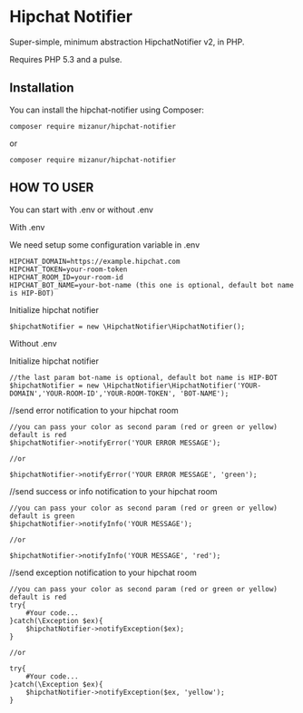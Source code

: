 Hipchat Notifier
================

Super-simple, minimum abstraction HipchatNotifier v2, in PHP.

Requires PHP 5.3 and a pulse.

Installation
------------

You can install the hipchat-notifier using Composer:

```
composer require mizanur/hipchat-notifier
```
or
```
composer require mizanur/hipchat-notifier
```

HOW TO USER
-----------

You can start with .env or without .env

With .env

We need setup some configuration variable in .env
```
HIPCHAT_DOMAIN=https://example.hipchat.com
HIPCHAT_TOKEN=your-room-token
HIPCHAT_ROOM_ID=your-room-id
HIPCHAT_BOT_NAME=your-bot-name (this one is optional, default bot name is HIP-BOT)
```

Initialize hipchat notifier
```
$hipchatNotifier = new \HipchatNotifier\HipchatNotifier();
```

Without .env

Initialize hipchat notifier
```
//the last param bot-name is optional, default bot name is HIP-BOT
$hipchatNotifier = new \HipchatNotifier\HipchatNotifier('YOUR-DOMAIN','YOUR-ROOM-ID','YOUR-ROOM-TOKEN', 'BOT-NAME');
```

//send error notification to your hipchat room
```
//you can pass your color as second param (red or green or yellow) default is red
$hipchatNotifier->notifyError('YOUR ERROR MESSAGE');

//or

$hipchatNotifier->notifyError('YOUR ERROR MESSAGE', 'green');
```

//send success or info notification to your hipchat room
```
//you can pass your color as second param (red or green or yellow) default is green
$hipchatNotifier->notifyInfo('YOUR MESSAGE');

//or

$hipchatNotifier->notifyInfo('YOUR MESSAGE', 'red');
```

//send exception notification to your hipchat room
```
//you can pass your color as second param (red or green or yellow) default is red
try{
    #Your code...
}catch(\Exception $ex){
    $hipchatNotifier->notifyException($ex);
}

//or

try{
    #Your code...
}catch(\Exception $ex){
    $hipchatNotifier->notifyException($ex, 'yellow');
}
```
